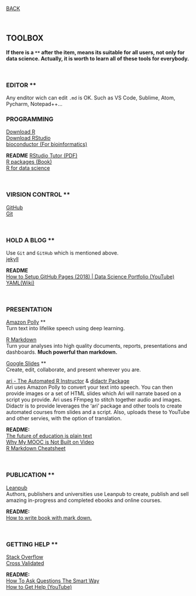 [BACK](https://tane-rs.github.io/road-to-data-science/)

<br>

## TOOLBOX
**If there is a `**` after the item, means its suitable for all users, not only for data science. Actually, it is worth to learn all of these tools for everybody.**  

<br>

### EDITOR **  
Any enditor wich can edit `.md` is OK. Such as VS Code, Sublime, Atom, Pycharm, Notepad++...  

### PROGRAMMING
[Download R](https://cran.r-project.org/)  
[Download RStudio](https://www.rstudio.com/products/rstudio/download/)  
[bioconductor (For bioinformatics)](https://www.bioconductor.org/)  


**README**
[RStudio Tutor (PDF)](https://github.com/rstudio/cheatsheets/raw/master/rstudio-ide.pdf)  
[R packages (Book)](http://r-pkgs.had.co.nz/)  
[R for data science](https://r4ds.had.co.nz/)


<br>

### VIRSION CONTROL **
[GitHub](https://github.com/)  
[Git](https://git-scm.com/download)  

<br>

### HOLD A BLOG **
Use `Git` and `GitHub` which is mentioned above.  
[jekyll](https://jekyllrb.com/)  

**README**  
[How to Setup GitHub Pages (2018) | Data Science Portfolio (YouTube)](https://www.youtube.com/watch?v=qWrcgHwSG8M&t=329s)  
[YAML(Wiki)](https://en.wikipedia.org/wiki/YAML)

<br>

### PRESENTATION
[Amazon Polly](https://aws.amazon.com/polly/) **  
Turn text into lifelike speech using deep learning.  
 
[R Markdown](https://rmarkdown.rstudio.com/)  
Turn your analyses into high quality documents, reports, presentations and dashboards. **Much powerful than markdown.**  

[Google Slides](https://www.google.com/slides/about/) **  
Create, edit, collaborate, and present wherever you are.  

[ari - The Automated R Instructor](https://www.coursera.org/learn/data-scientists-tools/lecture/enUSz/why-automated-videos) & [didactr Package](https://github.com/muschellij2/didactr)   
Ari uses Amazon Polly to convert your text into speech. You can then provide images or a set of HTML slides which Ari will narrate based on a script you provide. Ari uses FFmpeg to stitch together audio and images.  
Didactr is to provide leverages the ‘ari’ package and other tools to create automated courses from slides and a script. Also, uploads these to YouTube and other servies, with the option of translation.  

**README:**  
[The future of education is plain text](https://simplystatistics.org/2017/06/13/the-future-of-education-is-plain-text/)  
[Why My MOOC is Not Built on Video](https://www.class-central.com/report/why-my-mooc-is-not-built-on-video/)  
[R Markdown Cheatsheet](http://www.rstudio.com/wp-content/uploads/2016/03/rmarkdown-cheatsheet-2.0.pdf)  

<br>

### PUBLICATION **
[Leanpub](https://leanpub.com/)  
Authors, publishers and universities use Leanpub to create, publish and sell amazing in-progress and completed ebooks and online courses.  

**README:**  
[How to write book with mark down.](https://leanpub.com/markua/read#leanpub-auto-quizzes-and-exercises)  


<br>

### GETTING HELP **
[Stack Overflow](https://stackoverflow.com/)  
[Cross Validated](https://stats.stackexchange.com/)  

**README:**  
[How To Ask Questions The Smart Way](http://www.catb.org/esr/faqs/smart-questions.html)  
[How to Get Help (YouTube)](https://www.youtube.com/watch?v=ZFaWxxzouCY&feature=youtu.be)  






